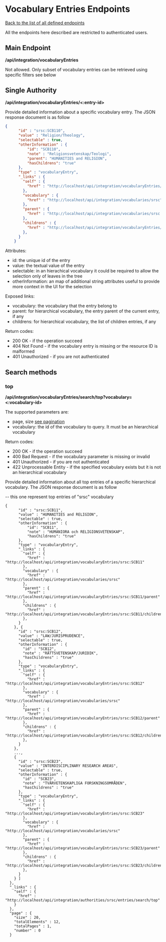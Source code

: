 # Vocabulary Entries Endpoints
[Back to the list of all defined endpoints](endpoints.md)

All the endpoints here described are restricted to authenticated users.

## Main Endpoint
**/api/integration/vocabularyEntries**   

Not allowed. Only subset of vocabulary entries can be retrieved using specific filters see below

## Single Authority
**/api/integration/vocabularyEntries/<vocabulary-name><:entry-id>**

Provide detailed information about a specific vocabulary entry. The JSON response document is as follow
```json
{
      "id" : "srsc:SCB110",
      "value" : "Religion/Theology",
      "selectable" : true,
      "otherInformation" : {
          "id": "SCB110",
          "note" : "Religionsvetenskap/Teologi",
          "parent": "HUMANITIES and RELIGION",
          "hasChildrens": "true"
      },
      "type" : "vocabularyEntry",
      "_links" : {
        "self" : {
          "href" : "http://localhost/api/integration/vocabularyEntries/srsc:SCB110"
        },
        "vocabulary" : {
          "href" : "http://localhost/api/integration/vocabularies/srsc"
        },
        "parent" : {
          "href" : "http://localhost/api/integration/vocabularies/srsc:SCB110/parent"
        },
        "childrens" : {
          "href" : "http://localhost/api/integration/vocabularyEntries/srsc:SCB110/childrens"
        },
      }
    }
```

Attributes:
* id: the unique id of the entry
* value: the textual value of the entry
* selectable: in an hierachical vocabulary it could be required to allow the selection only of leaves in the tree 
* otherInformation: an map of additional string attributes useful to provide more context in the UI for the selection

Exposed links:
* vocabulary: the vocabulary that the entry belong to
* parent: for hierarchical vocabulary, the entry parent of the current entry, if any
* childrens: for hierarchical vocabulary, the list of children entries, if any

Return codes:
* 200 OK - if the operation succeed
* 404 Not Found - if the vocabulary entry is missing or the resource ID is malformed
* 401 Unauthorized - if you are not authenticated

## Search methods
### top
**/api/integration/vocabularyEntries/search/top?vocabulary=<:vocabulary-id>**

The supported parameters are:
* page, size [see pagination](README.md#Pagination)
* vocabulary: the id of the vocabulary to query. It must be an hierarchical vocabulary

Return codes:
* 200 OK - if the operation succeed
* 400 Bad Request - if the vocabulary parameter is missing or invalid
* 401 Unauthorized - if you are not authenticated
* 422 Unprocessable Entity - if the specified vocabulary exists but it is not an hierarchical vocabulary

Provide detailed information about all top entries of a specific hierarchical vocabulary. The JSON response document is as follow

-- this one represent top entries of "srsc" vocabulary
```json, 
{
      "id" : "srsc:SCB11",
      "value" : "HUMANITIES and RELIGION",
      "selectable" : true,
      "otherInformation" : {
          "id": "SCB11",
          "note" : "HUMANIORA och RELIGIONSVETENSKAP",
          "hasChildrens": "true"
      },
      "type" : "vocabularyEntry",
      "_links" : {
        "self" : {
          "href" : "http://localhost/api/integration/vocabularyEntries/srsc:SCB11"
        },
        "vocabulary" : {
          "href" : "http://localhost/api/integration/vocabularies/srsc"
        },
        "parent" : {
          "href" : "http://localhost/api/integration/vocabularyEntries/srsc:SCB11/parent"
        },
        "childrens" : {
          "href" : "http://localhost/api/integration/vocabularyEntries/srsc:SCB11/childrens"
        },
      }
    }, {
      "id" : "srsc:SCB12",
      "value" : "LAW/JURISPRUDENCE",
      "selectable" : true,
      "otherInformation" : {
        "id" : "SCB12",
        "note" : "RÄTTSVETENSKAP/JURIDIK",
        "hasChildrens" : "true"
      },
      "type" : "vocabularyEntry",
      "_links" : {
        "self" : {
          "href" : "http://localhost/api/integration/vocabularyEntries/srsc:SCB12"
        },
        "vocabulary" : {
          "href" : "http://localhost/api/integration/vocabularies/srsc"
        },
        "parent" : {
          "href" : "http://localhost/api/integration/vocabularyEntries/srsc:SCB12/parent"
        },
        "childrens" : {
          "href" : "http://localhost/api/integration/vocabularyEntries/srsc:SCB12/childrens"
        },
      }
    }, 
    ..., 
    {
      "id" : "srsc:SCB23",
      "value" : "INTERDISCIPLINARY RESEARCH AREAS",
      "selectable" : true,
      "otherInformation" : {
        "id" : "SCB23",
        "note" : "TVÄRVETENSKAPLIGA FORSKNINGSOMRÅDEN",
        "hasChildrens" : "true"
      },
      "type" : "vocabularyEntry",
      "_links" : {
        "self" : {
          "href" : "http://localhost/api/integration/vocabularyEntries/srsc:SCB23"
        },
        "vocabulary" : {
          "href" : "http://localhost/api/integration/vocabularies/srsc"
        },
        "parent" : {
          "href" : "http://localhost/api/integration/vocabularyEntries/srsc:SCB23/parent"
        },
        "childrens" : {
          "href" : "http://localhost/api/integration/vocabularyEntries/srsc:SCB23/childrens"
        },
      }
    } ]
  },
  "_links" : {
    "self" : {
      "href" : "http://localhost/api/integration/authorities/srsc/entries/search/top"
    }
  },
  "page" : {
    "size" : 20,
    "totalElements" : 12,
    "totalPages" : 1,
    "number" : 0
  }
```